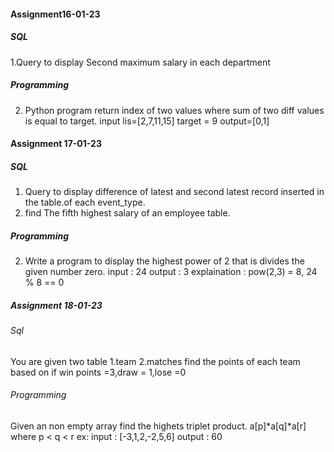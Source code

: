 #### Assignment16-01-23

##### SQL

1.Query to display Second maximum salary in each department

##### Programming

2. Python program return index of two values where sum of two diff values is equal to target.
input lis=[2,7,11,15] target = 9
output=[0,1]

#### Assignment 17-01-23

##### SQL
1. Query to display difference of latest and second latest record inserted in the table.of each event_type.
2. find The fifth highest salary of an employee table. 

##### Programming
2. Write a program to display the highest power of 2 that is divides the given number zero.
    input   : 24
    output  : 3
    explaination : pow(2,3) = 8, 24 % 8 == 0
    
##### Assignment 18-01-23
###### Sql

You are given two table 
1.team 2.matches
find the points of each team based on if win points =3,draw = 1,lose =0

###### Programming

Given an non empty array find the highets triplet product.
a[p]*a[q]*a[r] where p < q < r
ex: input : [-3,1,2,-2,5,6]
    output : 60

